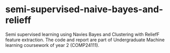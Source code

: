 # semi-supervised-naive-bayes-and-relieff
Semi supervised learning using Navies Bayes and Clustering with ReliefF feature extraction.
The code and report are part of Undergraduate Machine learning coursework of year 2 (COMP24111). 
